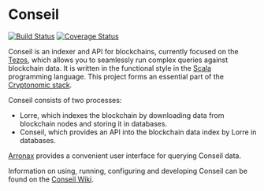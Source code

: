 # Conseil

[![Build Status](https://travis-ci.org/Cryptonomic/Conseil.svg?branch=master)](https://travis-ci.org/Cryptonomic/Conseil)
[![Coverage Status](https://coveralls.io/repos/github/Cryptonomic/Conseil/badge.svg?branch=master)](https://coveralls.io/github/Cryptonomic/Conseil?branch=master)

Conseil is an indexer and API for blockchains, currently focused on the [Tezos](https://tezos.com/), which allows you to seamlessly run complex queries against blockchain data. It is written in the functional style in the [Scala](https://scala-lang.org/) programming language. This project forms an essential part of the [Cryptonomic stack](https://cryptonomic.tech/developers.html).

Conseil consists of two processes:
- Lorre, which indexes the blockchain by downloading data from blockchain nodes and storing it in databases.
- Conseil, which provides an API into the blockchain data index by Lorre in databases.

[Arronax](https://arronax.io/) provides a convenient user interface for querying Conseil data.

Information on using, running, configuring and developing Conseil can be found on the [Conseil Wiki](https://github.com/Cryptonomic/Conseil/wiki).
